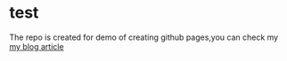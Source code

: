 # test
The repo is created for demo of creating github pages,you can check my [my blog article](http://mclspace.com/2015/08/10/github-pages-create-custrom-website/)
